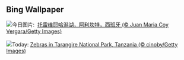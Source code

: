 ## Bing Wallpaper
![](https://www.bing.com/th?id=OHR.LasLagunas_ZH-CN9917702340_UHD.jpg&w=1000)今日图片: &nbsp;[托雷维耶哈潟湖，阿利坎特，西班牙 (© Juan Maria Coy Vergara/Getty Images)](https://www.bing.com/th?id=OHR.LasLagunas_ZH-CN9917702340_UHD.jpg)
<br><br/>
![](https://www.bing.com/th?id=OHR.ZebraCousins_EN-US1951215229_UHD.jpg&w=1000)Today: [Zebras in Tarangire National Park, Tanzania (© cinoby/Getty Images)](https://www.bing.com/th?id=OHR.ZebraCousins_EN-US1951215229_UHD.jpg)
<br><br/>
